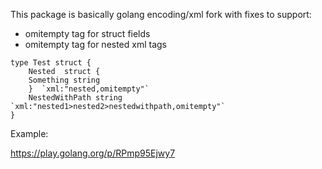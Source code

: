 This package is basically golang encoding/xml fork with fixes to support:
* omitempty tag for struct fields
* omitempty tag for nested xml tags 
 
```
type Test struct {
	Nested  struct {
	Something string
	}  `xml:"nested,omitempty"`
	NestedWithPath string `xml:"nested1>nested2>nestedwithpath,omitempty"`
}
``` 

Example:

https://play.golang.org/p/RPmp95Ejwy7